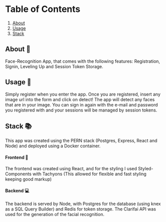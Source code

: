 # Table of Contents
1. [About](#about)
2. [Usage](#usage)
3. [Stack](#stack)


## About :green_book:
Face-Recognition App, that comes with the following features: Registration, Signin, Leveling Up and Session Token Storage.

## Usage :key:
Simply register when you enter the app. Once you are registered, insert any image url into the form and click on detect! The app will detect any faces that are in your image. You can sign in again with the e-mail and password you registered with and your sessions will be managed by session tokens.


## Stack :books:
This app was created using the PERN stack (Postgres, Express, React and Node) and deployed using a Docker container.

#### Frontend :art: 
The frontend was created using React, and for the styling I used Styled-Components with Tachyons (This allowed for flexible and fast styling keeping good markup) 

#### Backend :computer:
The backend is served by Node, with Postgres for the database (using knex as a SQL Query Builder) and Redis for token storage. The Clarifai API was used for the generation of the facial recognition.

